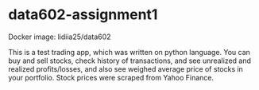 # data602-assignment1

Docker image:  lidiia25/data602

This is a test trading app, which was written on python language. You can buy and sell stocks, check history of transactions, and see unrealized and realized profits/losses, and also see weighed average price of stocks in your portfolio. Stock prices were scraped from Yahoo Finance.
